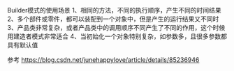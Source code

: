 Builder模式的使用场景
1、相同的方法，不同的执行顺序，产生不同的时间结果
2、多个部件或零件，都可以装配到一个对象中，但是产生的运行结果又不同时
3、产品类非常复杂，或者产品类中的调用顺序不同产生了不同的作用，这个时候用建造者模式非常适合
4、当初始化一个对象特别复杂，如参数多，且很多参数都具有默认值




参考
https://blog.csdn.net/junehappylove/article/details/85236946


